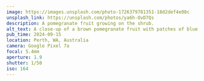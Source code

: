 ```yaml
---
image: https://images.unsplash.com/photo-1726379781351-18d2def4e08c
unsplash_link: https://unsplash.com/photos/ya6h-OvD7Qs
description: A pomegranate fruit growing on the shrub.
alt_text: A close-up of a brown pomegranate fruit with patches of blue sky and twigs from the shrub out of focus behind it.
pub_time: 2024-09-15
location: Perth, WA, Australia
camera: Google Pixel 7a
focal: 5.4mm
aperture: 1.9
shutter: 1/50
iso: 164
---
```

